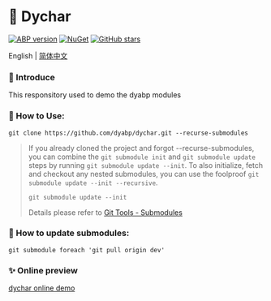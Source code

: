 # 📒 Dychar
[![ABP version](https://img.shields.io/badge/dynamic/xml?style=flat-square&color=yellow&label=abp&query=//Project/PropertyGroup/AbpPackageVersion&url=https://raw.githubusercontent.com/dyabp/dychar/dev/Directory.Build.props)](https://abp.io)
[![NuGet](https://img.shields.io/nuget/v/Dyabp.LanguageManagement.Domain.Shared.svg?style=flat-square)](https://www.nuget.org/packages/Dyabp.LanguageManagement.Domain.Shared/)
[![GitHub stars](https://img.shields.io/github/stars/dyabp/dychar.svg?style=social)](https://github.com/dyabp/dychar)
<!-- [![NuGet Download](https://img.shields.io/nuget/dt/Dyabp.LanguageManagement.Domain.Shared.svg?style=flat-square)](https://www.nuget.org/packages/Dyabp.LanguageManagement.Domain.Shared/) -->

English | [简体中文](./README.zh-CN.md)

### 🌟 Introduce
This responsitory used to demo the dyabp modules

### 🚀 How to Use:
```git
git clone https://github.com/dyabp/dychar.git --recurse-submodules
```
> If you already cloned the project and forgot --recurse-submodules, you can combine the `git submodule init` and `git submodule update` steps by running `git submodule update --init`. To also initialize, fetch and checkout any nested submodules, you can use the foolproof `git submodule update --init --recursive`.
> ```git
> git submodule update --init
> ```
> Details please refer to [Git Tools - Submodules](https://git-scm.com/book/en/v2/Git-Tools-Submodules)

### 🤖 How to update submodules:
```git
git submodule foreach 'git pull origin dev'
```

### ✨ Online preview
[dychar online demo](https://dychar.com)
